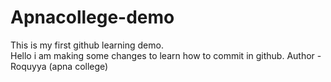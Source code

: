 # Apnacollege-demo
This is my first github learning demo.
<br>
Hello i am making some changes to learn how to commit in github. 
Author - Roquyya (apna college)
